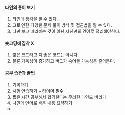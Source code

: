 #### 타인의 풀이 보기
1.  타인의 생각을 알 수 있다.
2.  그로 인한 다양한 문제 풀이 방식 및 접근법을 알 수 있다.
3.  다만 보고 따라치는 것이 아닌 자신만의 언어로 정리해야한다.

#### 숏코딩에 집착 X
1.  짧은 코드라고 다 좋은 코드는 아니다.
2.  물론 가독성이 증가하고 버그가 숨어들 가능성은 줄어든다.

#### 공부 습관과 꿀팁
1.  기록하기
2.  시험 연습하기 + 타이머 필수
3.  짧은 시간 공부해서 합격한다는 무리한 마인드 버리기
4.  나만의 언어로 배운 내용 요약하기
5. 